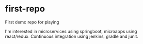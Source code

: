 # first-repo
First demo repo for playing

I'm interested in microservices using springboot, microapps using react/redux. Continuous integration using jenkins, gradle and junit.
